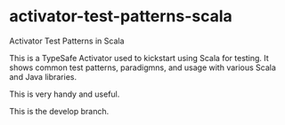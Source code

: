 activator-test-patterns-scala
=============================

Activator Test Patterns in Scala

This is a TypeSafe Activator used to kickstart using Scala for testing. It shows common test patterns, paradigmns, and usage with various Scala and Java libraries.

This is very handy and useful.

This is the develop branch.
